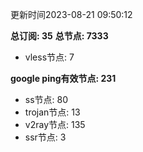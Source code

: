 更新时间2023-08-21 09:50:12

**总订阅: 35**
**总节点: 7333**
- vless节点: 7

**google ping有效节点: 231**
- ss节点: 80
- trojan节点: 13
- v2ray节点: 135
- ssr节点: 3
